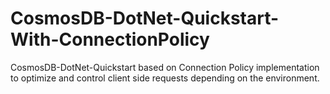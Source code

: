 # CosmosDB-DotNet-Quickstart-With-ConnectionPolicy
CosmosDB-DotNet-Quickstart based on Connection Policy implementation to optimize and control client side requests depending on the environment. 
